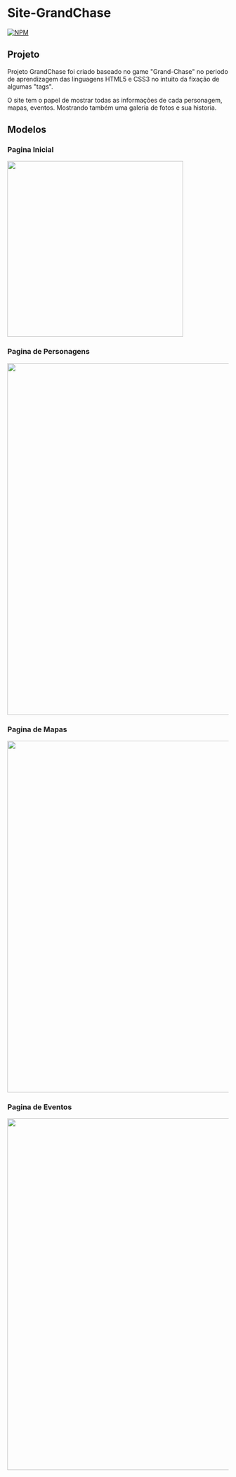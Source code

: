 # Site-GrandChase
[![NPM](https://img.shields.io/npm/l/react)](https://github.com/devsuperior/sds1-wmazoni/blob/master/LICENSE) 

## Projeto

Projeto GrandChase foi criado baseado no game "Grand-Chase" no periodo de aprendizagem das linguagens HTML5 e CSS3 no intuito da fixação de algumas "tags".

O site tem o papel de mostrar todas as informações de cada personagem, mapas, eventos. Mostrando também uma galeria de fotos e sua historia.

## Modelos

### Pagina Inicial
<img width="400em" src="https://github.com/HerickHenriqueSS/Site-GrandChase/blob/main/ImagesProjeto/Imagem%20projeto-grand-chase.png" alt=""><br>

### Pagina de Personagens
<img width="800em" src="https://github.com/HerickHenriqueSS/Site-GrandChase/blob/main/ImagesProjeto/Projeto-grand-chase-personagens.png" alt=""><br> 

### Pagina de Mapas
<img width="800em" src="https://github.com/HerickHenriqueSS/Site-GrandChase/blob/main/ImagesProjeto/Projeto-grand-chase-mapas.png" alt=""><br> 

### Pagina de Eventos
<img width="800em" src="https://github.com/HerickHenriqueSS/Site-GrandChase/blob/main/ImagesProjeto/Projeto-grand-chase-eventos.png" alt=""><br> 
